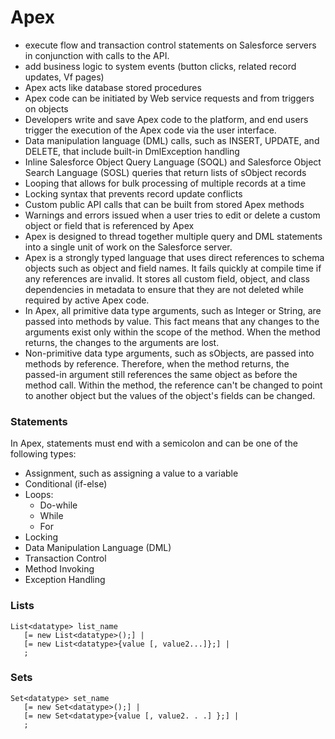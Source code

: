 # Apex

* execute flow and transaction control statements on Salesforce servers in conjunction with calls to the API.
* add business logic to system events (button clicks, related record updates, Vf pages)
* Apex acts like database stored procedures
* Apex code can be initiated by Web service requests and from triggers on objects
* Developers write and save Apex code to the platform, and end users trigger the execution of the Apex code via the user interface.
* Data manipulation language (DML) calls, such as INSERT, UPDATE, and DELETE, that include built-in DmlException handling
* Inline Salesforce Object Query Language (SOQL) and Salesforce Object Search Language (SOSL) queries that return lists of sObject records
* Looping that allows for bulk processing of multiple records at a time
* Locking syntax that prevents record update conflicts
* Custom public API calls that can be built from stored Apex methods
* Warnings and errors issued when a user tries to edit or delete a custom object or field that is referenced by Apex
* Apex is designed to thread together multiple query and DML statements into a single unit of work on the Salesforce server. 
* Apex is a strongly typed language that uses direct references to schema objects such as object and field names. It fails quickly at compile time if any references are invalid. It stores all custom field, object, and class dependencies in metadata to ensure that they are not deleted while required by active Apex code.
* In Apex, all primitive data type arguments, such as Integer or String, are passed into methods by value. This fact means that any changes to the arguments exist only within the scope of the method. When the method returns, the changes to the arguments are lost.
* Non-primitive data type arguments, such as sObjects, are passed into methods by reference. Therefore, when the method returns, the passed-in argument still references the same object as before the method call. Within the method, the reference can't be changed to point to another object but the values of the object's fields can be changed.
### Statements
In Apex, statements must end with a semicolon and can be one of the following types:
* Assignment, such as assigning a value to a variable
* Conditional (if-else)
* Loops:
    * Do-while
    * While
    * For
* Locking
* Data Manipulation Language (DML)
* Transaction Control
* Method Invoking
* Exception Handling
### Lists
```Apex
List<datatype> list_name
   [= new List<datatype>();] |
   [= new List<datatype>{value [, value2...]};] |
   ;
```
### Sets
```Apex
Set<datatype> set_name 
   [= new Set<datatype>();] |
   [= new Set<datatype>{value [, value2. . .] };] |
   ;
```
